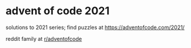 # advent of code 2021
solutions to 2021 series; find puzzles at https://adventofcode.com/2021/

reddit family at [r/adventofcode](https://www.reddit.com/r/adventofcode/)
